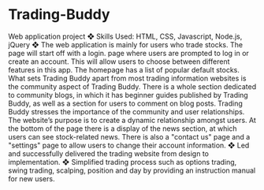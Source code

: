 # Trading-Buddy
Web application project
❖	Skills Used: HTML, CSS, Javascript, Node.js, jQuery
❖	The web application is mainly for users who trade stocks. The page will start off with a login. 
page where users are prompted to log in or create an account. This will allow users to choose between different features in this app. The homepage has a list of popular default stocks. What sets Trading Buddy apart from most trading information websites is the community aspect of Trading Buddy. There is a whole section dedicated to community blogs, in which it has beginner guides published by Trading Buddy, as well as a section for users to comment on blog posts. Trading Buddy stresses the importance of the community and user relationships. The website’s purpose is to create a dynamic relationship amongst users. At the bottom of the page there is a display of the news section, at which users can see stock-related  news. There is also a "contact us" page and a "settings" page to allow users to change their account information.
❖ Led and successfully delivered the trading website from design to implementation.
❖ Simplified trading process such as options trading, swing trading, scalping, position and day by providing an instruction manual for new users.
